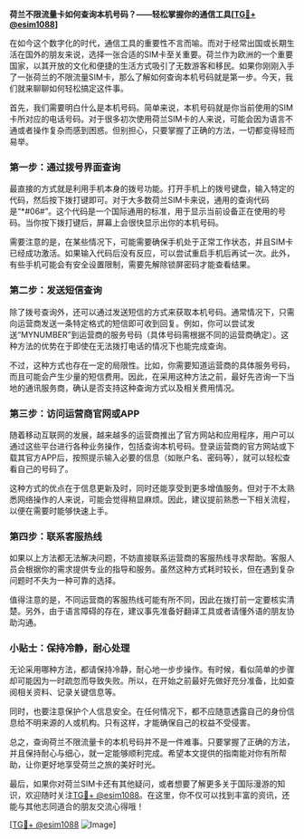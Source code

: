 **荷兰不限流量卡如何查询本机号码？——轻松掌握你的通信工具[[TG💪+ @esim1088](https://t.me/s/esim1088)]**

在如今这个数字化的时代，通信工具的重要性不言而喻。而对于经常出国或长期生活在国外的朋友来说，选择一张合适的SIM卡至关重要。荷兰作为欧洲的一个重要国家，以其开放的文化和便捷的生活方式吸引了无数游客和移民。如果你刚刚入手了一张荷兰的不限流量SIM卡，那么了解如何查询本机号码就是第一步。今天，我们就来聊聊如何轻松搞定这件事。

首先，我们需要明白什么是本机号码。简单来说，本机号码就是你当前使用的SIM卡所对应的电话号码。对于很多初次使用荷兰SIM卡的人来说，可能会因为语言不通或者操作复杂而感到困惑。但别担心，只要掌握了正确的方法，一切都变得轻而易举。

### **第一步：通过拨号界面查询**

最直接的方式就是利用手机本身的拨号功能。打开手机上的拨号键盘，输入特定的代码，然后按下拨打键即可。对于大多数荷兰SIM卡来说，通用的查询代码是“*#06#”。这个代码是一个国际通用的标准，用于显示当前设备正在使用的号码。当你按下拨打键后，屏幕上会很快显示出你的本机号码。

需要注意的是，在某些情况下，可能需要确保手机处于正常工作状态，并且SIM卡已经成功激活。如果输入代码后没有反应，可以尝试重启手机后再试一次。此外，有些手机可能会有安全设置限制，需要先解除锁屏密码才能查看结果。

### **第二步：发送短信查询**

除了拨号查询外，还可以通过发送短信的方式来获取本机号码。通常情况下，只需向运营商发送一条特定格式的短信即可收到回复。例如，你可以尝试发送“MYNUMBER”到运营商的服务号码（具体号码需根据不同的运营商确定）。这种方法的优势在于即使在无法拨打电话的情况下也能完成查询。

不过，这种方式也存在一定的局限性。比如，你需要知道运营商的具体服务号码，而且可能会产生少量的短信费用。因此，在采用这种方法之前，最好先咨询一下当地的通讯服务商，确认是否支持这种查询方式以及相关费用情况。

### **第三步：访问运营商官网或APP**

随着移动互联网的发展，越来越多的运营商推出了官方网站和应用程序，用户可以通过这些平台进行各种业务操作，包括查询本机号码。登录运营商的官方网站或下载其官方APP后，按照提示输入必要的信息（如账户名、密码等），就可以轻松查看自己的号码了。

这种方式的优点在于信息更新及时，同时还能享受到更多增值服务。但对于不太熟悉网络操作的人来说，可能会觉得稍显麻烦。因此，建议提前熟悉一下相关流程，以便在需要时能够快速上手。

### **第四步：联系客服热线**

如果以上方法都无法解决问题，不妨直接联系运营商的客服热线寻求帮助。客服人员会根据你的需求提供专业的指导和服务。虽然这种方式耗时较长，但在遇到复杂问题时不失为一种可靠的选择。

值得注意的是，不同运营商的客服热线可能有所不同，因此在拨打前一定要核实清楚。另外，由于语言障碍的存在，建议事先准备好翻译工具或者请懂外语的朋友协助沟通。

### **小贴士：保持冷静，耐心处理**

无论采用哪种方法，都请保持冷静，耐心地一步步操作。有时候，看似简单的步骤却可能因为一时疏忽而导致失败。所以，在开始之前最好先做好充分准备，比如查阅相关资料、记录关键信息等。

同时，也要注意保护个人信息安全。在任何情况下，都不应随意透露自己的身份信息给不明来源的人或机构。只有这样，才能确保自己的权益不受侵害。

总之，查询荷兰不限流量卡的本机号码并不是一件难事。只要掌握了正确的方法，并且保持耐心与细心，就一定能够顺利完成。希望本文提供的指南能对你有所帮助，让你更好地享受荷兰之旅的美好时光。

最后，如果你对荷兰SIM卡还有其他疑问，或者想要了解更多关于国际漫游的知识，欢迎随时关注[TG💪+ @esim1088](https://t.me/s/esim1088)。在这里，你不仅可以找到丰富的资讯，还能与其他志同道合的朋友交流心得哦！

[[TG💪+ @esim1088](https://t.me/s/esim1088) ![Image](https://i.postimg.cc/4NQfJmqS/Snipaste-2025-05-13-00-14-12.png)]